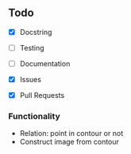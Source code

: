 ## Todo

- [x] Docstring
- [ ] Testing
- [ ] Documentation
- [x] Issues
- [x] Pull Requests


### Functionality
- Relation: point in contour or not
- Construct image from contour
